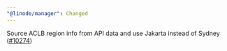 ```yaml
---
"@linode/manager": Changed
---
```


Source ACLB region info from API data and use Jakarta instead of Sydney ([#10274](https://github.com/linode/manager/pull/10274))
